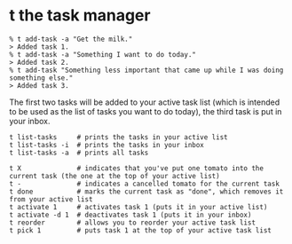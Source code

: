 t the task manager
==================

    % t add-task -a "Get the milk."
    > Added task 1.
    % t add-task -a "Something I want to do today."
    > Added task 2.
    % t add-task "Something less important that came up while I was doing something else."
    > Added task 3.

The first two tasks will be added to your active task list (which is intended to be used as the list of tasks you want to do today), the third task is put in your inbox.

    t list-tasks     # prints the tasks in your active list
    t list-tasks -i  # prints the tasks in your inbox
    t list-tasks -a  # prints all tasks

    t X              # indicates that you've put one tomato into the current task (the one at the top of your active list)
    t -              # indicates a cancelled tomato for the current task
    t done           # marks the current task as "done", which removes it from your active list
    t activate 1     # activates task 1 (puts it in your active list)
    t activate -d 1  # deactivates task 1 (puts it in your inbox)
    t reorder        # allows you to reorder your active task list
    t pick 1         # puts task 1 at the top of your active task list
